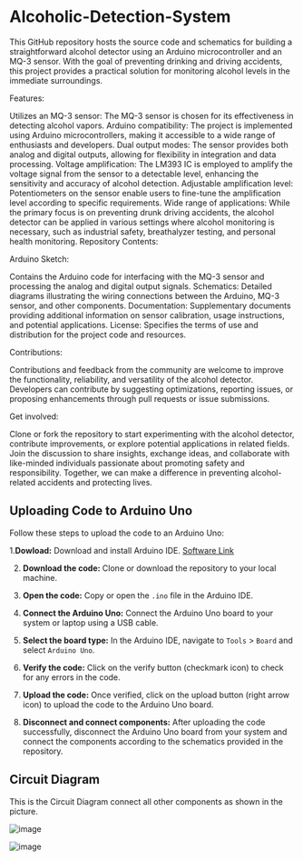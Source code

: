 # Alcoholic-Detection-System
This GitHub repository hosts the source code and schematics for building a straightforward alcohol detector using an Arduino microcontroller and an MQ-3 sensor. With the goal of preventing drinking and driving accidents, this project provides a practical solution for monitoring alcohol levels in the immediate surroundings.

Features:

Utilizes an MQ-3 sensor: The MQ-3 sensor is chosen for its effectiveness in detecting alcohol vapors.
Arduino compatibility: The project is implemented using Arduino microcontrollers, making it accessible to a wide range of enthusiasts and developers.
Dual output modes: The sensor provides both analog and digital outputs, allowing for flexibility in integration and data processing.
Voltage amplification: The LM393 IC is employed to amplify the voltage signal from the sensor to a detectable level, enhancing the sensitivity and accuracy of alcohol detection.
Adjustable amplification level: Potentiometers on the sensor enable users to fine-tune the amplification level according to specific requirements.
Wide range of applications: While the primary focus is on preventing drunk driving accidents, the alcohol detector can be applied in various settings where alcohol monitoring is necessary, such as industrial safety, breathalyzer testing, and personal health monitoring.
Repository Contents:

Arduino Sketch: 

Contains the Arduino code for interfacing with the MQ-3 sensor and processing the analog and digital output signals.
Schematics: Detailed diagrams illustrating the wiring connections between the Arduino, MQ-3 sensor, and other components.
Documentation: Supplementary documents providing additional information on sensor calibration, usage instructions, and potential applications.
License: Specifies the terms of use and distribution for the project code and resources.

Contributions:

Contributions and feedback from the community are welcome to improve the functionality, reliability, and versatility of the alcohol detector. Developers can contribute by suggesting optimizations, reporting issues, or proposing enhancements through pull requests or issue submissions.

Get involved:

Clone or fork the repository to start experimenting with the alcohol detector, contribute improvements, or explore potential applications in related fields. Join the discussion to share insights, exchange ideas, and collaborate with like-minded individuals passionate about promoting safety and responsibility. Together, we can make a difference in preventing alcohol-related accidents and protecting lives.

## Uploading Code to Arduino Uno

Follow these steps to upload the code to an Arduino Uno:

1.**Dowload:** Download and install Arduino IDE. [Software Link](https://www.arduino.cc/en/software)

2. **Download the code:** Clone or download the repository to your local machine.
   
3. **Open the code:** Copy or open the `.ino` file in the Arduino IDE.
   
4. **Connect the Arduino Uno:** Connect the Arduino Uno board to your system or laptop using a USB cable.
  
5. **Select the board type:** In the Arduino IDE, navigate to `Tools` > `Board` and select `Arduino Uno`.
   
6. **Verify the code:** Click on the verify button (checkmark icon) to check for any errors in the code.
    
7. **Upload the code:** Once verified, click on the upload button (right arrow icon) to upload the code to the Arduino Uno board.
 
8. **Disconnect and connect components:** After uploading the code successfully, disconnect the Arduino Uno board from your system and connect the components according to the schematics provided in the repository.

## Circuit Diagram 

This is the Circuit Diagram connect all other components as shown in the picture.

![image](https://github.com/ManojKumar1603/Alcoholic-Detection-System-using-Arduino-Uno-Research-Paper/assets/122170545/dcd06105-5c7c-447e-86fd-5335030a7dc7)


![image](https://github.com/ManojKumar1603/Alcoholic-Detection-System-using-Arduino-Uno-Research-Paper/assets/122170545/268e7d94-b708-4468-9e37-e9e271f18e6b)

